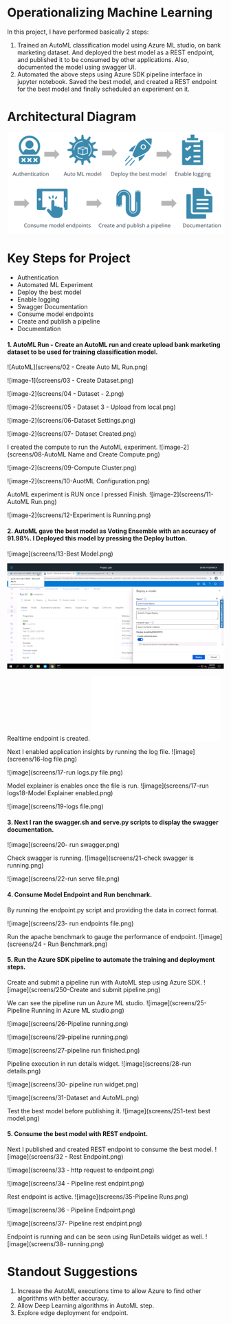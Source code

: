 # Operationalizing Machine Learning

In this project, I have performed basically 2 steps:
1. Trained an AutoML classification model using Azure ML studio, on bank marketing dataset. And deployed the best model as a REST endpoint, and published it to be consumed by other applications. Also, documented the model using swagger UI.
2. Automated the above steps using Azure SDK pipeline interface in jupyter notebook. Saved the best model, and created a REST endpoint for the best model and finally scheduled an experiment on it.

# Architectural Diagram
![project-architecture](screens/00-architecture.png)

# Key Steps for Project
- Authentication
- Automated ML Experiment
- Deploy the best model
- Enable logging
- Swagger Documentation
- Consume model endpoints
- Create and publish a pipeline
- Documentation 

#### 1. AutoML Run -  Create an AutoML run and create upload bank marketing dataset to be used for training classification model.

![AutoML](screens/02 - Create Auto ML Run.png)

![image-1](screens/03 - Create Dataset.png)

![image-2](screens/04 - Dataset - 2.png)

![image-2](screens/05 - Dataset 3  - Upload from local.png)

![image-2](screens/06-Dataset Settings.png)

![image-2](screens/07- Dataset Created.png)

I created the compute to run the AutoML experiment.
![image-2](screens/08-AutoML Name and Create Compute.png)

![image-2](screens/09-Compute Cluster.png)

![image-2](screens/10-AuotML Configuration.png)

AutoML experiment is RUN once I pressed Finish.
![image-2](screens/11- AutoML Run.png)

![image-2](screens/12-Experiment is Running.png)

#### 2. AutoML gave the best model as Voting Ensemble with an accuracy of 91.98%. I Deployed this model by pressing the Deploy button.

![image](screens/13-Best Model.png)

![image](screens/14-Deploy.png)

Realtime endpoint is created.
![image](screens/15-Endpoint.py)

Next I enabled application insights by running the log file.
![image](screens/16-log file.png)

![image](screens/17-run logs.py file.png)

Model explainer is enables once the file is run.
![image](screens/17-run logs18-Model Explainer enabled.png)

![image](screens/19-logs file.png)

#### 3. Next I ran the swagger.sh and serve.py scripts to display the swagger documentation.
![image](screens/20- run swagger.png)

Check swagger is running.
![image](screens/21-check swagger is running.png)

![image](screens/22-run serve file.png)

#### 4. Consume Model Endpoint and Run benchmark.
By running the endpoint.py script and providing the data in correct format.

![image](screens/23- run endpoints file.png)

Run the apache benchmark to gauge the performance of endpoint.
![image](screens/24 - Run Benchmark.png)

#### 5. Run the Azure SDK pipeline to automate the training and deployment steps.
Create and submit a pipeline run with AutoML step using Azure SDK.
![image](screens/250-Create and submit pipeline.png)

We can see the pipeline run un Azure ML studio.
![image](screens/25-Pipeline Running in Azure ML studio.png)

![image](screens/26-Pipeline running.png)

![image](screens/29-pipeline running.png)

![image](screens/27-pipeline run finished.png)

Pipeline execution in run details widget.
![image](screens/28-run details.png)

![image](screens/30- pipeline run widget.png)

![image](screens/31-Dataset and AutoML.png)

Test the best model before publishing it.
![image](screens/251-test best model.png)


#### 5. Consume the best model with REST endpoint.

Next I published and created REST endpoint to consume the best model.
![image](screens/32 - Rest Endpoint.png)

![image](screens/33 - http request to endpoint.png)

![image](screens/34 - Pipeline rest endpint.png)

Rest endpoint is active.
![image](screens/35-Pipeline Runs.png)

![image](screens/36 - Pipeline Endpoint.png)

![image](screens/37- Pipeline rest endpint.png)

Endpoint is running and can be seen using RunDetails widget as well.
![image](screens/38- running.png)

# Standout Suggestions
1. Increase the AutoML executions time to allow Azure to find other algorithms with better accuracy.
2. Allow Deep Learning algorithms in AutoML step.
3. Explore edge deployment for endpoint.
